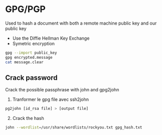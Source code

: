 # GPG/PGP
Used to hash a document with both a remote machine public key and our public key 

- Use the Diffie Hellman Key Exchange
- Symetric encryption 

```bash
gpg --import public_key
gpg encrypted.message
cat message.clear
```

## Crack password

Crack the possible passphrase with john and gpg2john


1. Tranformer le gpg file avec ssh2john 
```bash
pg2john [id_rsa file] > [output file]
```
2. Crack the hash
```bash
john --wordlist=/usr/share/wordlists/rockyou.txt gpg_hash.txt	
```
